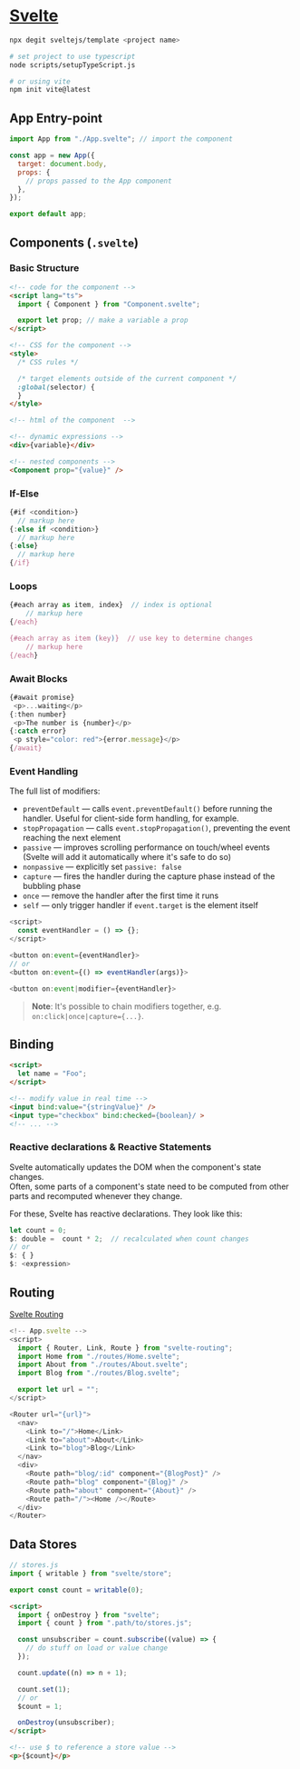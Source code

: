 # [Svelte](https://svelte.dev/docs)

```sh
npx degit sveltejs/template <project name>

# set project to use typescript
node scripts/setupTypeScript.js

# or using vite
npm init vite@latest
```

## App Entry-point

```js
import App from "./App.svelte"; // import the component

const app = new App({
  target: document.body,
  props: {
    // props passed to the App component
  },
});

export default app;
```

## Components (`.svelte`)

### Basic Structure

```html
<!-- code for the component -->
<script lang="ts">
  import { Component } from "Component.svelte";

  export let prop; // make a variable a prop
</script>

<!-- CSS for the component -->
<style>
  /* CSS rules */

  /* target elements outside of the current component */
  :global(selector) {
  }
</style>

<!-- html of the component  -->

<!-- dynamic expressions -->
<div>{variable}</div>

<!-- nested components -->
<Component prop="{value}" />
```

### If-Else

```js
{#if <condition>}
  // markup here
{:else if <condition>}
  // markup here
{:else}
  // markup here
{/if}
```

### Loops

```js
{#each array as item, index}  // index is optional
    // markup here
{/each}

{#each array as item (key)}  // use key to determine changes
    // markup here
{/each}
```

### Await Blocks

```js
{#await promise}
 <p>...waiting</p>
{:then number}
 <p>The number is {number}</p>
{:catch error}
 <p style="color: red">{error.message}</p>
{/await}
```

### Event Handling

The full list of modifiers:

- `preventDefault` — calls `event.preventDefault()` before running the handler. Useful for client-side form handling, for example.
- `stopPropagation` — calls `event.stopPropagation()`, preventing the event reaching the next element
- `passive` — improves scrolling performance on touch/wheel events (Svelte will add it automatically where it's safe to do so)
- `nonpassive` — explicitly set `passive: false`
- `capture` — fires the handler during the capture phase instead of the bubbling phase
- `once` — remove the handler after the first time it runs
- `self` — only trigger handler if `event.target` is the element itself

```js
<script>
  const eventHandler = () => {};
</script>

<button on:event={eventHandler}>
// or
<button on:event={() => eventHandler(args)}>

<button on:event|modifier={eventHandler}>
```

> **Note**: It's possible to chain modifiers together, e.g. `on:click|once|capture={...}`.

## Binding

```html
<script>
  let name = "Foo";
</script>

<!-- modify value in real time -->
<input bind:value="{stringValue}" />
<input type="checkbox" bind:checked={boolean}/ >
<!-- ... -->
```

### Reactive declarations & Reactive Statements

Svelte automatically updates the DOM when the component's state changes.  
Often, some parts of a component's state need to be computed from other parts and recomputed whenever they change.

For these, Svelte has reactive declarations. They look like this:

```js
let count = 0;
$: double =  count * 2;  // recalculated when count changes
// or
$: { }
$: <expression>
```

## Routing

[Svelte Routing](https://github.com/EmilTholin/svelte-routing)

```js
<!-- App.svelte -->
<script>
  import { Router, Link, Route } from "svelte-routing";
  import Home from "./routes/Home.svelte";
  import About from "./routes/About.svelte";
  import Blog from "./routes/Blog.svelte";

  export let url = "";
</script>

<Router url="{url}">
  <nav>
    <Link to="/">Home</Link>
    <Link to="about">About</Link>
    <Link to="blog">Blog</Link>
  </nav>
  <div>
    <Route path="blog/:id" component="{BlogPost}" />
    <Route path="blog" component="{Blog}" />
    <Route path="about" component="{About}" />
    <Route path="/"><Home /></Route>
  </div>
</Router>
```

## Data Stores

```js
// stores.js
import { writable } from "svelte/store";

export const count = writable(0);
```

```html
<script>
  import { onDestroy } from "svelte";
  import { count } from ".path/to/stores.js";

  const unsubscriber = count.subscribe((value) => {
    // do stuff on load or value change
  });

  count.update((n) => n + 1);

  count.set(1);
  // or
  $count = 1;

  onDestroy(unsubscriber);
</script>

<!-- use $ to reference a store value -->
<p>{$count}</p>
```
